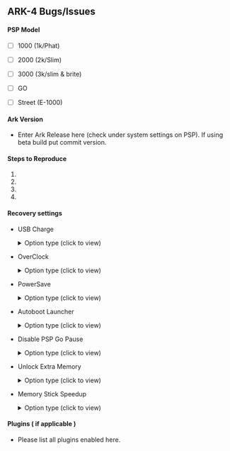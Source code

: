 ## ARK-4 Bugs/Issues

#### PSP Model
- [ ] 1000 (1k/Phat)
 
- [ ] 2000 (2k/Slim)

- [ ] 3000 (3k/slim & brite)

- [ ] GO

- [ ] Street (E-1000)  

#### Ark Version

- Enter Ark Release here (check under system settings on PSP). If using beta build put commit version.

#### Steps to Reproduce
1.
2.
3.
4.

#### Recovery settings
- USB Charge  
	<details>
		<summary>Option type (click to view)</summary>
	
	- [X] Disabled
	- [ ] Always
	- [ ] Game
	- [ ] UMD
	- [ ] Homebrew
	- [ ] Pops
	- [ ] VSH

	</details>

- OverClock 

	<details>
		<summary>Option type (click to view)</summary>
	
	- [X] Disabled
	- [ ] Always
	- [ ] Game
	- [ ] UMD
	- [ ] Homebrew
	- [ ] Pops
	- [ ] VSH

	</details>

- PowerSave

	<details>
		<summary>Option type (click to view)</summary>
	
	- [X] Disabled
	- [ ] Always
	- [ ] Game
	- [ ] UMD
	- [ ] Homebrew
	- [ ] Pops
	- [ ] VSH

	</details>


- Autoboot Launcher

	<details>
		<summary>Option type (click to view)</summary>

	- [X] Disabled
	- [ ] Always
	- [ ] Game
	- [ ] UMD
	- [ ] Homebrew
	- [ ] Pops
	- [ ] VSH

	</details>

- Disable PSP Go Pause

	<details>
		<summary>Option type (click to view)</summary>

	- [X] Disabled
	- [ ] Always
	- [ ] Game
	- [ ] UMD
	- [ ] Homebrew
	- [ ] Pops
	- [ ] VSH

	</details>

- Unlock Extra Memory

	<details>
		<summary>Option type (click to view)</summary>

	- [X] Disabled
	- [ ] Always
	- [ ] Game
	- [ ] UMD
	- [ ] Homebrew
	- [ ] Pops
	- [ ] VSH

	</details>

- Memory Stick Speedup

	<details>
		<summary>Option type (click to view)</summary>

	- [X] Disabled
	- [ ] Always
	- [ ] Game
	- [ ] UMD
	- [ ] Homebrew
	- [ ] Pops
	- [ ] VSH

	</details>

#### Plugins ( if applicable )
 - Please list all plugins enabled here.
